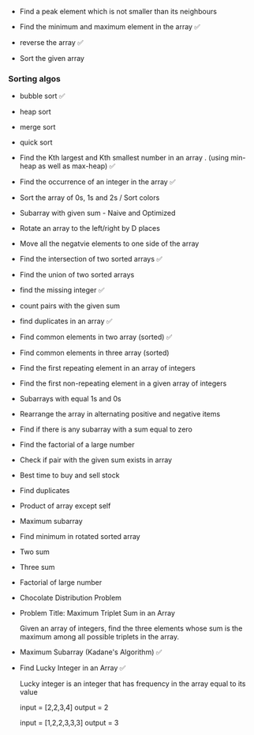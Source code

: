 
- Find a peak element which is not smaller than its neighbours 

- Find the minimum and maximum element in the array     ✅ 

- reverse the array     ✅ 

- Sort the given array 

### Sorting algos 

- bubble sort       ✅

- heap sort

- merge sort

- quick sort


- Find the Kth largest and Kth smallest number in an array . (using min-heap as well as max-heap)   ✅

- Find the occurrence of an integer in the array        ✅

- Sort the array of 0s, 1s and 2s / Sort colors     

- Subarray with given sum - Naive and Optimized  

- Rotate an array to the left/right by D places

- Move all the negatvie elements to one side of the array 

- Find the intersection of two sorted arrays        ✅

- Find the union of two sorted arrays 

- find the missing integer      ✅

- count pairs with the given sum 

- find duplicates in an array   ✅

- Find common elements in two array (sorted)    ✅ 

- Find common elements in three array (sorted)

- Find the first repeating element in an array of integers 

- Find the first non-repeating element in a given array of integers 

- Subarrays with equal 1s and 0s 

- Rearrange the array in alternating positive and negative items 

- Find if there is any subarray with a sum equal to zero 

- Find the factorial of a large number 

- Check if pair with the given sum exists in array 

- Best time to buy and sell stock 

- Find duplicates 

- Product of array except self 

- Maximum subarray

- Find minimum in rotated sorted array 

- Two sum 

- Three sum 

- Factorial of large number 

- Chocolate Distribution Problem 

- Problem Title: Maximum Triplet Sum in an Array 

    Given an array of integers, find the three elements whose sum is the maximum among all possible triplets in the array.


- Maximum Subarray (Kadane's Algorithm)         ✅ 

- Find Lucky Integer in an Array            ✅  

    Lucky integer is an integer that has frequency in the array equal to its value 

    input = [2,2,3,4]
    output = 2 

    input = [1,2,2,3,3,3] 
    output = 3
